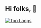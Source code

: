 ## Hi folks, 👋

[![Top Langs](https://github-readme-stats.vercel.app/api/top-langs/?username=adisaktijrs&layout=compact&langs_count=8&custom_title=Languages%20%28Public%20Repos%29)](https://github.com/adisaktijrs)
